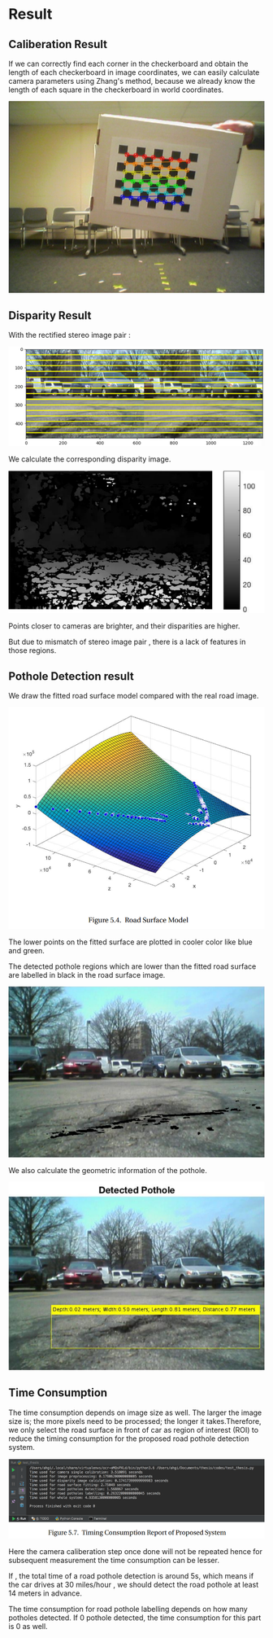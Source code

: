 # Result

## Caliberation Result

If we can correctly find each corner in the checkerboard and obtain the length of each checkerboard in image coordinates, we can easily calculate camera parameters using Zhang's method, because we already know the length of each square in the checkerboard in world coordinates.

![caliberation_result](R1.png)

## Disparity Result

With the rectified stereo image pair :

![Rectified_images](R2.png)

We calculate the corresponding disparity image.

![Disparity_images](R3.png)

Points closer to cameras are brighter, and their disparities are higher. 

But due to mismatch of stereo image pair , there is a lack of features in those regions.

## Pothole Detection result

We draw the fitted road surface model compared with the real road image.

![Road_Surface_Model](R4.png)

The lower points on the fitted surface are plotted in cooler color like blue and green.

The detected pothole regions which are lower than the fitted road surface are labelled in black in the road surface image.

![Road_Pothole_Region](R5.png)

We also calculate the geometric information of the pothole.

![Detected_Pothole_Region](R6.png)

## Time Consumption

The time consumption depends on image size as well. The larger the image size is; the more pixels need to be processed; the longer it takes.Therefore, we only select the road surface in front of car as region of interest (ROI) to reduce the timing consumption for the proposed road pothole detection system.

![Detected_Pothole_Region](R7.png)

Here the camera caliberation step once done will not be repeated hence for subsequent measurement the time consumption can be lesser.

If , the total time of a road pothole detection is around 5s, which means if the car drives at 30 miles/hour , we should detect the road pothole at least 14 meters in advance.

The time consumption for road pothole labelling depends on how many potholes detected. If 0 pothole detected, the time consumption for this  part is 0 as well.

